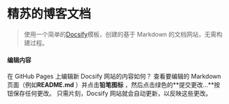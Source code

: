 # 精苏的博客文档


>使用一个简单的[Docsify](https://github.com/docsifyjs/docsify/)模板，创建的基于 Markdown 的文档网站，无需构建过程。


#### 编辑内容


在 GitHub Pages 上编辑新 Docsify 网站的内容如何？ 查看要编辑的 Markdown 页面（例如**README.md** ）并点击**铅笔图标** ，然后点击绿色的**提交更改...**按钮保存任何更改。 只需片刻，Docsify 网站就会自动更新，以反映这些更改。
